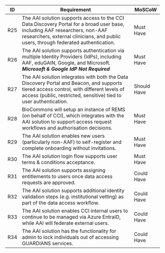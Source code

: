 

| ID   | Requirement | MoSCoW |
|------|--------------------------|-----------------|
| R25  | The AAI solution supports access to the CCI Data Discovery Portal for a broad user base, including AAF researchers, non-AAF researchers, external clinicians, and public users, through federated authentication. | Must Have |
| R26  | The AAI solution supports authentication via multiple Identity Providers (IdPs), including AAF, eduGAIN, Google, and Microsoft. ***Microsoft & Google IdP Not Required*** | Must Have |
| R27  | The AAI solution integrates with both the Data Discovery Portal and Beacon, and supports tiered access control, with different levels of access (public, restricted, sensitive) tied to user authentication. | Should Have|
| R28  | BioCommons will setup an instance of REMS (on behalf of CCI), which integrates with the AAI solution to support access request workflows and authorisation decisions. | Must Have|
| R29  | The AAI solution enables new users (particularly non-AAF) to self-register and complete onboarding without invitations. | Must Have|
| R30  | The AAI solution login flow supports user terms & conditions acceptance. | Must Have|
| R31  | The AAI solution supports assigning entitlements to users once data access requests are approved. | Could Have |
| R32  | The AAI solution supports additional identity validation steps (e.g. institutional vetting) as part of the data access workflow. | Could Have |
| R33  | The AAI solution enables CCI internal users to continue to be managed via Azure EntraID, while AAI will federate external users. | Could Have |
| R34  | The AAI solution has the functionality for admin to lock individuals out of accessing GUARDIANS services. | Could Have |
